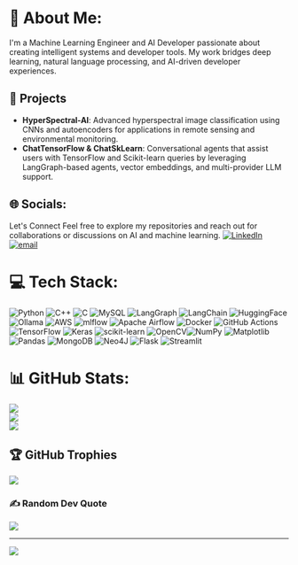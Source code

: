 # 💫 About Me:
I'm a Machine Learning Engineer and AI Developer passionate about creating intelligent systems and developer tools. My work bridges deep learning, natural language processing, and AI-driven developer experiences.

## 🧠 Projects
* **HyperSpectral-AI**: Advanced hyperspectral image classification using CNNs and autoencoders for applications in remote sensing and environmental monitoring. 
* **ChatTensorFlow & ChatSkLearn**: Conversational agents that assist users with TensorFlow and Scikit-learn queries by leveraging LangGraph-based agents, vector embeddings, and multi-provider LLM support. 

 
## 🌐 Socials:
Let's Connect
Feel free to explore my repositories and reach out for collaborations or discussions on AI and machine learning.
[![LinkedIn](https://img.shields.io/badge/LinkedIn-%230077B5.svg?logo=linkedin&logoColor=white)](https://linkedin.com/in/lalan-kumar-983267229/) [![email](https://img.shields.io/badge/Email-D14836?logo=gmail&logoColor=white)](mailto:lalan.k8977@gmail.com)


# 💻 Tech Stack:
![Python](https://img.shields.io/badge/python-3670A0?style=for-the-badge&logo=python&logoColor=ffdd54) ![C++](https://img.shields.io/badge/c++-%2300599C.svg?style=for-the-badge&logo=c%2B%2B&logoColor=white) ![C](https://img.shields.io/badge/c-%2300599C.svg?style=for-the-badge&logo=c&logoColor=white) ![MySQL](https://img.shields.io/badge/mysql-4479A1.svg?style=for-the-badge&logo=mysql&logoColor=white) ![LangGraph](https://img.shields.io/badge/langgraph-%231C3C3C.svg?style=for-the-badge&logo=langgraph&logoColor=white) ![LangChain](https://img.shields.io/badge/langchain-%231C3C3C.svg?style=for-the-badge&logo=langchain&logoColor=white) ![HuggingFace](https://img.shields.io/badge/huggingface-%23FFD21E.svg?style=for-the-badge&logo=huggingface&logoColor=white) ![Ollama](https://img.shields.io/badge/ollama-%23000000.svg?style=for-the-badge&logo=ollama&logoColor=white) ![AWS](https://img.shields.io/badge/AWS-%23FF9900.svg?style=for-the-badge&logo=amazon-aws&logoColor=white) ![mlflow](https://img.shields.io/badge/mlflow-%23d9ead3.svg?style=for-the-badge&logo=numpy&logoColor=blue) ![Apache Airflow](https://img.shields.io/badge/Apache%20Airflow-017CEE?style=for-the-badge&logo=Apache%20Airflow&logoColor=white) ![Docker](https://img.shields.io/badge/docker-%230db7ed.svg?style=for-the-badge&logo=docker&logoColor=white) ![GitHub Actions](https://img.shields.io/badge/github%20actions-%232671E5.svg?style=for-the-badge&logo=githubactions&logoColor=white) ![TensorFlow](https://img.shields.io/badge/TensorFlow-%23FF6F00.svg?style=for-the-badge&logo=TensorFlow&logoColor=white) ![Keras](https://img.shields.io/badge/Keras-%23D00000.svg?style=for-the-badge&logo=Keras&logoColor=white) ![scikit-learn](https://img.shields.io/badge/scikit--learn-%23F7931E.svg?style=for-the-badge&logo=scikit-learn&logoColor=white) ![OpenCV](https://img.shields.io/badge/opencv-%23white.svg?style=for-the-badge&logo=opencv&logoColor=white)![NumPy](https://img.shields.io/badge/numpy-%23013243.svg?style=for-the-badge&logo=numpy&logoColor=white) ![Matplotlib](https://img.shields.io/badge/Matplotlib-%23ffffff.svg?style=for-the-badge&logo=Matplotlib&logoColor=black) ![Pandas](https://img.shields.io/badge/pandas-%23150458.svg?style=for-the-badge&logo=pandas&logoColor=white) ![MongoDB](https://img.shields.io/badge/MongoDB-%234ea94b.svg?style=for-the-badge&logo=mongodb&logoColor=white) ![Neo4J](https://img.shields.io/badge/Neo4j-008CC1?style=for-the-badge&logo=neo4j&logoColor=white) ![Flask](https://img.shields.io/badge/flask-%23000.svg?style=for-the-badge&logo=flask&logoColor=white)  ![Streamlit](https://img.shields.io/badge/Streamlit-%23FE4B4B.svg?style=for-the-badge&logo=streamlit&logoColor=white)  
# 📊 GitHub Stats:
![](https://github-readme-stats.vercel.app/api?username=kumar8074&theme=dark&hide_border=false&include_all_commits=false&count_private=false)<br/>
![](https://nirzak-streak-stats.vercel.app/?user=kumar8074&theme=dark&hide_border=false)<br/>
![](https://github-readme-stats.vercel.app/api/top-langs/?username=kumar8074&theme=dark&hide_border=false&include_all_commits=false&count_private=false&layout=compact)

## 🏆 GitHub Trophies
![](https://github-profile-trophy.vercel.app/?username=kumar8074&theme=radical&no-frame=false&no-bg=true&margin-w=4)

### ✍️ Random Dev Quote
![](https://quotes-github-readme.vercel.app/api?type=horizontal&theme=radical)

---
[![](https://visitcount.itsvg.in/api?id=kumar8074&icon=0&color=0)](https://visitcount.itsvg.in)

<!-- Proudly created with GPRM ( https://gprm.itsvg.in ) -->
